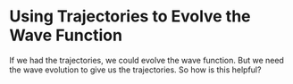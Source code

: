 # Using Trajectories to Evolve the Wave Function

If we had the trajectories, we could evolve the wave function. But we need the wave evolution to give us the trajectories. So how is this helpful?
